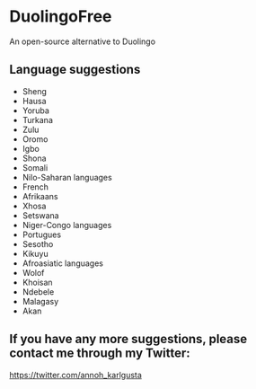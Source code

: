 # DuolingoFree
An open-source alternative to Duolingo

## Language suggestions
- Sheng
- Hausa
- Yoruba
- Turkana
- Zulu
- Oromo
- Igbo
- Shona
- Somali
- Nilo-Saharan languages
- French
- Afrikaans
- Xhosa
- Setswana
- Niger-Congo languages
- Portugues
- Sesotho
- Kikuyu
- Afroasiatic languages
- Wolof
- Khoisan
- Ndebele
- Malagasy
- Akan

## If you have any more suggestions, please contact me through my Twitter:
<https://twitter.com/annoh_karlgusta>
